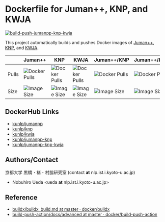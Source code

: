 # Dockerfile for Juman++, KNP, and KWJA

[![build-push-jumanpp-knp-kwja](https://github.com/ku-nlp/dockerfile-jumanpp-knp/actions/workflows/build-push-jumanpp-knp-kwja.yml/badge.svg)](https://github.com/ku-nlp/dockerfile-jumanpp-knp/actions/workflows/build-push-jumanpp-knp-kwja.yml)

This project automatically builds and pushes Docker images of [Juman++](https://github.com/ku-nlp/jumanpp), [KNP](https://github.com/ku-nlp/knp), and [KWJA](https://github.com/ku-nlp/kwja).

|       | Juman++                                                                      | KNP                                                                      | KWJA                                                                      | Juman++/KNP                                                                      | Juman++/KNP/KWJA                                                                      |
|-------|------------------------------------------------------------------------------|--------------------------------------------------------------------------|---------------------------------------------------------------------------|----------------------------------------------------------------------------------|---------------------------------------------------------------------------------------|
| Pulls | ![Docker Pulls](https://img.shields.io/docker/pulls/kunlp/jumanpp)           | ![Docker Pulls](https://img.shields.io/docker/pulls/kunlp/knp)           | ![Docker Pulls](https://img.shields.io/docker/pulls/kunlp/kwja)           | ![Docker Pulls](https://img.shields.io/docker/pulls/kunlp/jumanpp-knp)           | ![Docker Pulls](https://img.shields.io/docker/pulls/kunlp/jumanpp-knp-kwja)           |
| Size  | ![Image Size](https://img.shields.io/docker/image-size/kunlp/jumanpp/latest) | ![Image Size](https://img.shields.io/docker/image-size/kunlp/knp/latest) | ![Image Size](https://img.shields.io/docker/image-size/kunlp/kwja/latest) | ![Image Size](https://img.shields.io/docker/image-size/kunlp/jumanpp-knp/latest) | ![Image Size](https://img.shields.io/docker/image-size/kunlp/jumanpp-knp-kwja/latest) |

## DockerHub Links

- [kunlp/jumanpp](https://hub.docker.com/repository/docker/kunlp/jumanpp)
- [kunlp/knp](https://hub.docker.com/repository/docker/kunlp/knp)
- [kunlp/kwja](https://hub.docker.com/repository/docker/kunlp/kwja)
- [kunlp/jumanpp-knp](https://hub.docker.com/repository/docker/kunlp/jumanpp-knp)
- [kunlp/jumanpp-knp-kwja](https://hub.docker.com/repository/docker/kunlp/jumanpp-knp-kwja)

## Authors/Contact

京都大学 黒橋・褚・村脇研究室 (contact **at** nlp.ist.i.kyoto-u.ac.jp)

- Nobuhiro Ueda <ueda **at** nlp.ist.i.kyoto-u.ac.jp>

## Reference

- [buildx/buildx_build.md at master · docker/buildx](https://github.com/docker/buildx/blob/master/docs/reference/buildx_build.md)
- [build-push-action/docs/advanced at master · docker/build-push-action](https://github.com/docker/build-push-action/tree/master/docs/advanced)
